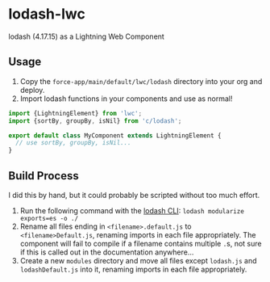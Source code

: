 # lodash-lwc
lodash (4.17.15) as a Lightning Web Component

## Usage
1. Copy the `force-app/main/default/lwc/lodash` directory into your org and deploy.
2. Import lodash functions in your components and use as normal!

```javascript
import {LightningElement} from 'lwc';
import {sortBy, groupBy, isNil} from 'c/lodash';

export default class MyComponent extends LightningElement {
  // use sortBy, groupBy, isNil...
}
```

## Build Process
I did this by hand, but it could probably be scripted without too much effort.

1. Run the following command with the [lodash CLI](https://www.npmjs.com/package/lodash-cli): `lodash modularize exports=es -o ./`
2. Rename all files ending in `<filename>.default.js` to `<filename>Default.js`, renaming imports in each file appropriately. The component will fail to compile if a filename contains multiple `.`s, not sure if this is called out in the documentation anywhere...
3. Create a new `modules` directory and move all files except `lodash.js` and `lodashDefault.js` into it, renaming imports in each file appropriately.
